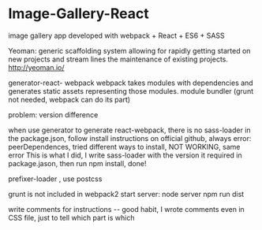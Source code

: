 # Image-Gallery-React
image gallery app developed with webpack + React + ES6 + SASS

 
 Yeoman: generic scaffolding system allowing for rapidly getting started on new projects and stream
 lines the maintenance of existing projects.  
 http://yeoman.io/
 
 generator-react- webpack 
 webpack takes modules with dependencies and generates static assets representing those modules.
 module bundler 
 (grunt not needed, webpack can do its part)
 
problem: version difference 

when use generator to generate react-webpack, there is no sass-loader in the package.json, follow install instructions on official github, always error: peerDependences, tried different ways to install, NOT WORKING, same error
This is what I did, I write sass-loader with the version it required in package.jason, then run npm install, done!

prefixer-loader , use postcss 

grunt is not included in webpack2 
start server: node server 
npm run dist 

write comments for instructions -- good habit, I wrote comments even in CSS file, just to tell which part is which

